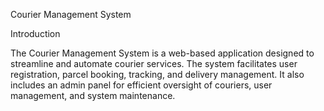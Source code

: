 Courier Management System

Introduction

The Courier Management System is a web-based application designed to streamline and automate courier services. The system facilitates user registration, parcel booking, tracking, and delivery management. It also includes an admin panel for efficient oversight of couriers, user management, and system maintenance.

